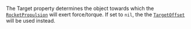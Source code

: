 The Target property determines the object towards which the
[`RocketPropulsion`](https://create.roblox.com/docs/reference/engine/classes/RocketPropulsion) will exert force/torque. If set to `nil`, the the
[`TargetOffset`](https://create.roblox.com/docs/reference/engine/classes/RocketPropulsion#TargetOffset) will be used instead.